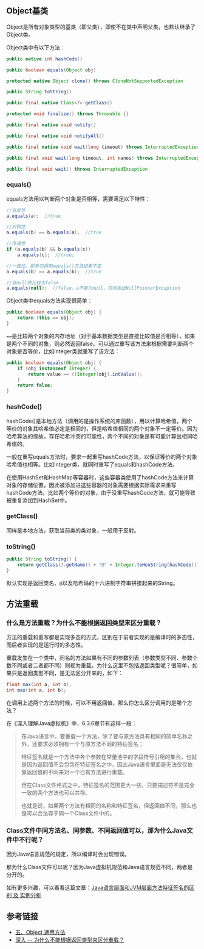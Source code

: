 <!--
date: 2021-04-15T23:31:12+08:00
lastmod: 2021-04-15T23:31:12+08:00
-->
## Object基类

Object是所有对象类型的基类（即父类），即使不在类中声明父类，也默认继承了Object类。

Object类中有以下方法：
```java
public native int hashCode()

public boolean equals(Object obj)

protected native Object clone() throws CloneNotSupportedException

public String toString()

public final native Class<?> getClass()

protected void finalize() throws Throwable {}

public final native void notify()

public final native void notifyAll()

public final native void wait(long timeout) throws InterruptedException

public final void wait(long timeout, int nanos) throws InterruptedException

public final void wait() throws InterruptedException
```

### equals()

equals方法用以判断两个对象是否相等，需要满足以下特性：
```java
//自反性
a.equals(a);  //true

//对称性
a.equals(b) == b.equals(a);  //true

//传递性
if (a.equals(b) && b.equals(c))
    a.equals(c);  //true;

//一致性，即多次调用equals()方法结果不变
a.equals(b) == a.equals(b);  //true

//与null的比较为false
a.equals(null);  //false，a不能为null，否则抛出NullPointerException
```

Object类中equals方法实现很简单：
```java
public boolean equals(Object obj) {
    return (this == obj);
}
````

`==`是比较两个对象的内存地址（对于基本数据类型是直接比较值是否相等），如果是两个不同的对象，则必然返回false。可以通过重写该方法来根据需要判断两个对象是否等价，比如Integer类就重写了该方法：
```java
public boolean equals(Object obj) {
    if (obj instanceof Integer) {
        return value == ((Integer)obj).intValue();
    }
    return false;
}
```

### hashCode()

hashCode()是本地方法（调用的是操作系统的库函数），用以计算哈希值，两个等价的对象其哈希值必定是相同的，但是哈希值相同的两个对象不一定等价。因为哈希算法的缘故，存在哈希冲突的可能性，两个不同的对象是有可能计算出相同哈希值的。

一般在重写equals方法时，要求一起重写hashCode方法，以保证等价的两个对象哈希值也相等。比如Integer类，就同时重写了equals和hashCode方法。

在使用HashSet和HashMap等容器时，这些容器类使用了hashCode方法来计算对象的存储位置，因此被添加进这些容器的对象需要根据实际需求来重写hashCode方法。比如两个等价的对象，由于没重写hashCode方法，就可能导致被重复添加到HashSet中。

### getClass()

同样是本地方法，获取当前类的类对象，一般用于反射。

### toString()

```java
public String toString() {
    return getClass().getName() + "@" + Integer.toHexString(hashCode());
}
```

默认实现是返回类名、`@`以及哈希码的十六进制字符串拼接起来的String。

## 方法重载

### 什么是方法重载？为什么不能根据返回类型来区分重载？

方法的重载和重写都是实现多态的方式，区别在于前者实现的是编译时的多态性，而后者实现的是运行时的多态性。

重载发生在一个类中，同名的方法如果有不同的参数列表（参数类型不同、参数个数不同或者二者都不同）则视为重载。为什么这里不包括返回类型呢？很简单，如果只是返回类型不同，是无法区分开来的，如下：

```java
float max(int a, int b);
int max(int a, int b);
```

在调用上述两个方法的时候，可以不用返回值，那么你怎么区分调用的是哪个方法？

在《深入理解Java虚拟机》中，6.3.6章节有这样一段：
>在Java语言中，要重载一个方法，除了要与原方法具有相同的简单名称之外，还要求必须拥有一个与原方法不同的特征签名；
>
>特征签名就是一个方法中各个参数在常量池中的字段符号引用的集合，也就是因为返回值不会包含在特征签名之中，因此Java语言里面是无法仅仅依靠返回值的不同来对一个已有方法进行重载。
>
>但在Class文件格式之中，特征签名的范围更大一些，只要描述符不是完全一致的两个方法也可以共存。
>
>也就是说，如果两个方法有相同的名称和特征签名，但返回值不同，那么也是可以合法存于同一个Class文件中的。

### Class文件中同方法名、同参数、不同返回值可以，那为什么Java文件中不行呢？

因为Java语言规范的规定，所以编译时会出现错误。

那为什么Class文件可以呢？因为Java虚拟机规范和Java语言规范不同，两者是分开的。

如有更多兴趣，可以看看这篇文章：[Java语言层面和JVM层面方法特征签名的区别 及 实例分析](https://blog.csdn.net/tjiyu/article/details/53891813)

## 参考链接

* [五、Object 通用方法](http://cyc2018.gitee.io/cs-notes/#/notes/Java%20基础?id=%e4%ba%94%e3%80%81object-%e9%80%9a%e7%94%a8%e6%96%b9%e6%b3%95)
* [深入 -- 为什么不能根据返回类型来区分重载？](https://blog.csdn.net/simba_cheng/article/details/80835646)